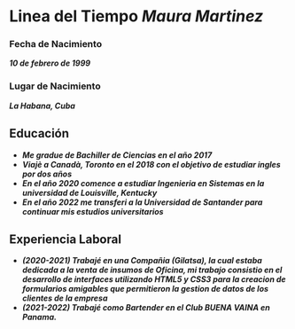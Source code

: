 # Linea del Tiempo ***Maura Martinez***
### Fecha de Nacimiento
***10 de febrero de 1999***
### Lugar de Nacimiento
***La Habana, Cuba***
## Educación
* ***Me gradue de Bachiller de Ciencias en el año 2017***
* ***Viajè a Canadà, Toronto en el 2018  con el objetivo de estudiar ingles por dos años***
* ***En el año 2020 comence a estudiar Ingenieria en Sistemas en la universidad de Louisville, Kentucky***
* ***En el año 2022 me transferi a la Universidad de Santander para continuar mis estudios universitarios***
## Experiencia Laboral
* ***(2020-2021) Trabajé en una Compañia (Gilatsa), la cual estaba dedicada a la venta de insumos de Oficina, mi trabajo consistio en el desarrollo de interfaces utilizando HTML5 y CSS3 para la creacion de formularios amigables que permitieron la gestion de datos de los clientes de la empresa***
* ***(2021-2022) Trabajé como Bartender en el Club **BUENA VAINA** en Panama.***
